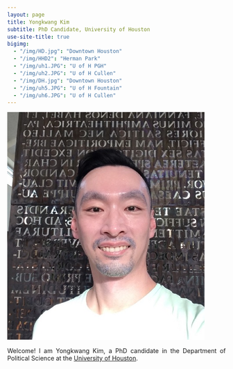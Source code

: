 ```yaml
---
layout: page
title: Yongkwang Kim
subtitle: PhD Candidate, University of Houston
use-site-title: true
bigimg:
  - "/img/HD.jpg": "Downtown Houston"
  - "/img/HHD2": "Herman Park"
  - "/img/uh1.JPG": "U of H PGH"
  - "/img/uh2.JPG": "U of H Cullen"
  - "/img/DH.jpg": "Downtown Houston"
  - "/img/uh5.JPG": "U of H Fountain"
  - "/img/uh6.JPG": "U of H Cullen"
---
```


<img src="/img/kp7.jpg" class="wrap align-right" alt="k profile">

<p align="justify">Welcome! I am Yongkwang Kim, a PhD candidate in the Department of Political Science at the <a href="https://www.uh.edu/class/political-science/" target="_blank">University of Houston</a>. 
